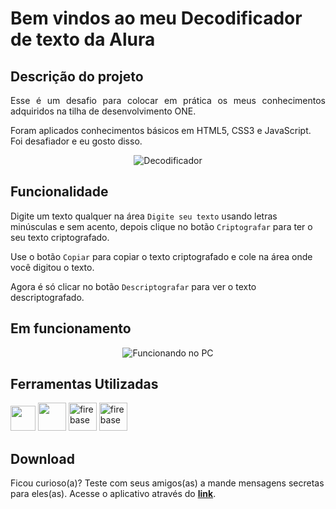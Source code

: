 <h1>Bem vindos ao meu Decodificador de texto da Alura</h1>
<h2>Descrição do projeto</h2>

<p align="justify">
 Esse é um desafio para colocar em prática os meus conhecimentos adquiridos na tilha de desenvolvimento ONE.</p>
<p>Foram aplicados conhecimentos básicos em HTML5, CSS3 e JavaScript. Foi desafiador e eu gosto disso.</p>

<div align="center">

![Decodificador](imagens_README/app_print.png)

</div>

## Funcionalidade

Digite um texto qualquer na área `Digite seu texto` usando letras minúsculas e sem acento, depois clique no botão `Criptografar` para ter o seu texto criptografado.

Use o botão `Copiar` para copiar o texto criptografado e cole na área onde você digitou o texto.

Agora é só clicar no botão `Descriptografar` para ver o texto descriptografado.

## Em funcionamento

<div align="center">

![Funcionando no PC](imagens_README/videoapp.gif)

  </div>

###

## Ferramentas Utilizadas

<a href="https://www.w3.org/TR/2011/WD-html5-20110405/index.html" target="_blank"> <img src="imagens_README/HTML5.png" width="40" height="40"/></a> <a href="https://www.w3.org/Style/CSS/Overview.en.html" target="_blank"> <img src="imagens_README/CSS3.png"  width="45" height="45"/></a> <a href="https://developer.mozilla.org/pt-BR/docs/Web/JavaScript" target="_blank"><img src="imagens_README/JS.png" alt="firebase" width="45" height="45"/></a> <a href="https://code.visualstudio.com/" target="_blank"><img src="imagens_README/vsc.svg" alt="firebase" width="45" height="45"/></a>

## Download

Ficou curioso(a)? Teste com seus amigos(as) a mande mensagens secretas para eles(as). Acesse o aplicativo através do <a href="https://decodificador-de-texto-alura-challenges-oracle-one.vercel.app/" target="_blank"><strong>link</strong></a>.
